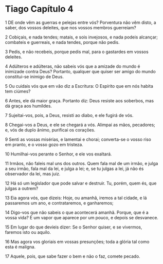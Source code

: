 # Tiago Capítulo 4

1	DE onde vêm as guerras e pelejas entre vós? Porventura não vêm disto, a saber, dos vossos deleites, que nos vossos membros guerreiam?

2	Cobiçais, e nada tendes; matais, e sois invejosos, e nada podeis alcançar; combateis e guerreais, e nada tendes, porque não pedis.

3	Pedis, e não recebeis, porque pedis mal, para o gastardes em vossos deleites.

4	Adúlteros e adúlteras, não sabeis vós que a amizade do mundo é inimizade contra Deus? Portanto, qualquer que quiser ser amigo do mundo constitui-se inimigo de Deus.

5	Ou cuidais vós que em vão diz a Escritura: O Espírito que em nós habita tem ciúmes?

6	Antes, ele dá maior graça. Portanto diz: Deus resiste aos soberbos, mas dá graça aos humildes.

7	Sujeitai-vos, pois, a Deus, resisti ao diabo, e ele fugirá de vós.

8	Chegai-vos a Deus, e ele se chegará a vós. Alimpai as mãos, pecadores; e, vós de duplo ânimo, purificai os corações.

9	Senti as vossas misérias, e lamentai e chorai; converta-se o vosso riso em pranto, e o vosso gozo em tristeza.

10	Humilhai-vos perante o Senhor, e ele vos exaltará.

11	Irmãos, não faleis mal uns dos outros. Quem fala mal de um irmão, e julga a seu irmão, fala mal da lei, e julga a lei; e, se tu julgas a lei, já não és observador da lei, mas juiz.

12	Há só um legislador que pode salvar e destruir. Tu, porém, quem és, que julgas a outrem?

13	Eia agora vós, que dizeis: Hoje, ou amanhã, iremos a tal cidade, e lá passaremos um ano, e contrataremos, e ganharemos;

14	Digo-vos que não sabeis o que acontecerá amanhã. Porque, que é a vossa vida? É um vapor que aparece por um pouco, e depois se desvanece.

15	Em lugar do que devíeis dizer: Se o Senhor quiser, e se vivermos, faremos isto ou aquilo.

16	Mas agora vos gloriais em vossas presunções; toda a glória tal como esta é maligna.

17	Aquele, pois, que sabe fazer o bem e não o faz, comete pecado.

